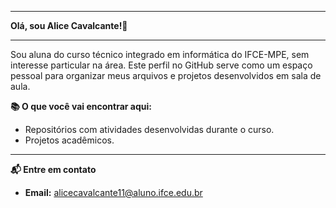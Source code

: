

---
**Olá, sou Alice Cavalcante!👋**

---
Sou aluna do curso técnico integrado em informática do IFCE-MPE, sem interesse particular na área. Este perfil no GitHub serve como um espaço pessoal para organizar meus arquivos e projetos desenvolvidos em sala de aula. 


**📚 O que você vai encontrar aqui:**

- Repositórios com atividades desenvolvidas durante o curso.
- Projetos acadêmicos.
---

**📬 Entre em contato**
- **Email:** alicecavalcante11@aluno.ifce.edu.br
